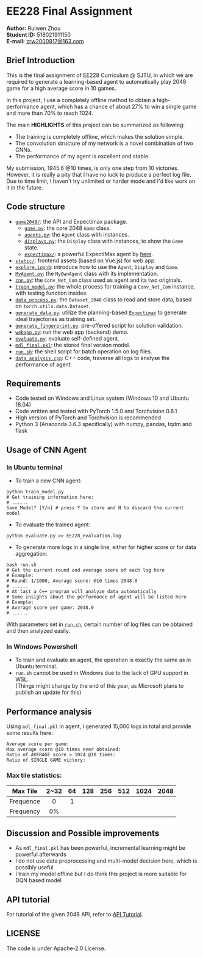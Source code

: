 # EE228 Final Assignment
**Author:** Ruiwen Zhou  
**Student ID:** 518021911150  
**E-mail:** zrw2000917@163.com

## Brief Introduction
This is the final assignment of EE228 Curriculum @ SJTU, in which we are required to generate a learning-based agent to automatically play 2048 game for a high average score in 10 games.  

In this project, I use a completely offline method to obtain a high-performance agent, which has a chance of about 27% to win a single game and more than 70% to reach 1024.  

The main **HIGHLIGHTS** of this project can be summarized as following:
* The training is completely offline, which makes the solution simple.
* The convolution structure of my network is a novel combination of two CNNs.
* The performance of my agent is excellent and stable.

My submission, 1945.6 @10 times, is only one step from 10 victories. However, it is really a pity that I have no luck to produce a perfect log file. Due to time limit, I haven't try unlimited or harder mode and I'd like work on it in the future.

## Code structure
* [`game2048/`](game2048/): the API and Expectimax package.
    * [`game.py`](game2048/game.py): the core 2048 `Game` class.
    * [`agents.py`](game2048/agents.py): the `Agent` class with instances.
    * [`displays.py`](game2048/displays.py): the `Display` class with instances, to show the `Game` state.
    * [`expectimax/`](game2048/expectimax): a powerful ExpectiMax agent by [here](https://github.com/nneonneo/2048-ai).
* [`static/`](static/): frontend assets (based on Vue.js) for web app.
* [`explore.ipynb`](explore.ipynb): introduce how to use the `Agent`, `Display` and `Game`.
* [`MyAgent.py`](MyAgent.py): the `MyOwnAgent` class with its implementation.
* [`cnn.py`](cnn.py): the `Conv_Net_Com` class used as agent and its two originals.
* [`train_model.py`](train_model.py): the whole process for training a `Conv_Net_Com` instance, with testing function insides.
* [`data_process.py`](data_process.py): the `Dataset_2048` class to read and store data, based on `torch.utils.data.Dataset`.
* [`generate_data.py`](generate_data.py): utilize the planning-based [`Expectimax`](game2048/expectimax) to generate ideal trajectories as training set.
* [`generate_fingerprint.py`](generate_fingerprint.py): pre-offered script for solution validation.
* [`webapp.py`](webapp.py): run the web app (backend) demo.
* [`evaluate.py`](evaluate.py): evaluate self-defined agent.
* [`mdl_final.pkl`](mdl_final.pkl): the stored final version model.
* [`run.sh`](run.sh): the shell script for batch operation on log files.
* [`data_analysis.cpp`](data_analysis.cpp): C++ code, traverse all logs to analyse the performance of agent

## Requirements
* Code tested on Windows and Linux system (Windows 10 and Ubuntu 18.04)
* Code written and tested with PyTorch 1.5.0 and Torchvision 0.6.1
* High version of PyTorch and Torchvision is recommended
* Python 3 (Anaconda 3.6.3 specifically) with numpy, pandas, tqdm and flask

## Usage of CNN Agent
### In Ubuntu terminal
* To train a new CNN agent:
```shell
python train_model.py
# Get training information here:
# ......
Save Model? [Y/n] # press Y to store and N to discard the current model
```
* To evaluate the trained agent:
```shell
python evaluate.py >> EE228_evaluation.log
```
* To generate more logs in a single line, either for higher score or for data aggregation:
```shell
bash run.sh
# Get the current round and average score of each log here
# Example:
# Round: 1/1000, Average score: @10 times 2048.0
# ......
# At last a C++ program will analyze data automatically
# Some insights about the performance of agent will be listed here
# Example:
# Average score per game: 2048.0
# ......
```
With parameters set in [`run.sh`](run.sh), certain number of log files can be obtained and then analyzed easily.

### In Windows Powershell
* To train and evaluate an agent, the operation is exactly the same as in Ubuntu terminal.
* `run.sh` cannot be used in Windows due to the lack of GPU support in WSL.  
(Things might change by the end of this year, as Microsoft plans to publish an update for this)

## Performance analysis
Using `mdl_final.pkl` in agent, I generated 15,000 logs in total and provide some results here:
```text
Average score per game:
Max average score @10 times ever obtained:
Ratio of AVERAGE score > 1024 @10 times:
Ratio of SINGLE GAME victory:
```
### Max tile statistics:
Max Tile | 2~32 | 64 | 128 | 256 | 512 | 1024 | 2048
:-:|:-:|:-:|:-:|:-:|:-:|:-:|:-:
Frequence | 0 | 1 |
Frequency | 0% |

## Discussion and Possible improvements
* As `mdl_final.pkl` has been powerful, incremental learning might be powerful afterwards
* I do not use data preprocessing and multi-model decision here, which is possibly useful
* I train my model offline but I do think this project is more suitable for DQN based model

## API tutorial
For tutorial of the given 2048 API, refer to [API Tutorial](https://github.com/duducheng/2048-api/blob/master/README.md).

## LICENSE
The code is under Apache-2.0 License.

